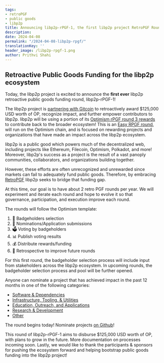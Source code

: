 ```yaml
---
tags:
- retroPGF
- public goods
- libp2p
title: Announcing libp2p-rPGF-1, the first libp2p project RetroPGF Round!
description:
date: 2024-04-08
permalink: "/2024-04-08-libp2p-rpgf/"
translationKey: ''
header_image: /libp2p-rpgf-1.png
author: Prithvi Shahi
---
```


## Retroactive Public Goods Funding for the libp2p ecosystem

Today, the libp2p project is excited to announce the **first ever** libp2p retroactive public goods funding round, libp2p-rPGF-1!

The libp2p project is [partnering with Gitcoin](https://gov.gitcoin.co/t/proposal-gitcoin-x-libp2p-for-easy-rpgf/18446) to retroactively award $125,000 USD worth of OP, recognize impact, and further empower contributors to libp2p.
libp2p will be using a portion of its [Optimism rPGF round 3 rewards](https://vote.optimism.io/retropgf/3) to contribute back to the broader ecosystem!
This is an [Easy RPGF round](https://github.com/gitcoinco/easy-retro-pgf), will run on the Optimism chain, and is focused on rewarding projects and organizations that have made an impact across the libp2p ecosystem.

libp2p is a public good which powers much of the decentralized web, including projects like Ethereum, Filecoin, Optimism, Polkadot, and more! Moreover, libp2p's success as a project is the result of a vast panoply communities, collaborators, and organizations building together.

However, these efforts are often unrecognized and unrewarded since markets can fail to adequately fund public goods. Therefore, by embracing [RetroPGF](https://app.optimism.io/retropgf) libp2p seeks to bridge that funding gap.

At this time, our goal is to have about 2 retro PGF rounds per year. We will experiment and iterate each round and hope to evolve it so that governance, participation, and execution improve each round.

The rounds will follow the Optimism template:

1. 🪪 Badgeholders selection
2. 📝 Nominations/Application submissions
3. 🗳 Voting by badgeholders
4. 📊 Publish voting results
5. 💰 Distribute rewards/funding
6. 🤔 Retrospective to improve future rounds

For this first round, the badgeholder selection process will include input from stakeholders across the libp2p ecosystem. In upcoming rounds, the badgeholder selection process and pool will be further opened.

Anyone can nominate a project that has achieved impact in the past 12 months in one of the following categories:
- [Software & Dependencies](https://github.com/libp2p/libp2p/discussions/210)
- [Infrastructure, Tooling, & Utilities](https://github.com/libp2p/libp2p/discussions/211)
- [Education, Outreach, and Applications](https://github.com/libp2p/libp2p/discussions/212)
- [Research & Development](https://github.com/libp2p/libp2p/discussions/213)
- [Other](https://github.com/libp2p/libp2p/discussions/214)

The round begins today! Nominate projects [on Github](https://github.com/libp2p/libp2p/discussions/209)!

This round of libp2p-rPGF-1 aims to disburse $125,000 USD worth of OP, with plans to grow in the future. More documentation on processes incoming soon.
Lastly, we would like to thank the participants & sponsors for pushing the ecosystem forward and helping bootstrap public goods funding into the libp2p project!
